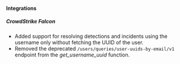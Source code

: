 
#### Integrations

##### CrowdStrike Falcon

- Added support for resolving detections and incidents using the username only without fetching the UUID of the user.
- Removed the deprecated `/users/queries/user-uuids-by-email/v1` endpoint from the *get_username_uuid* function.
